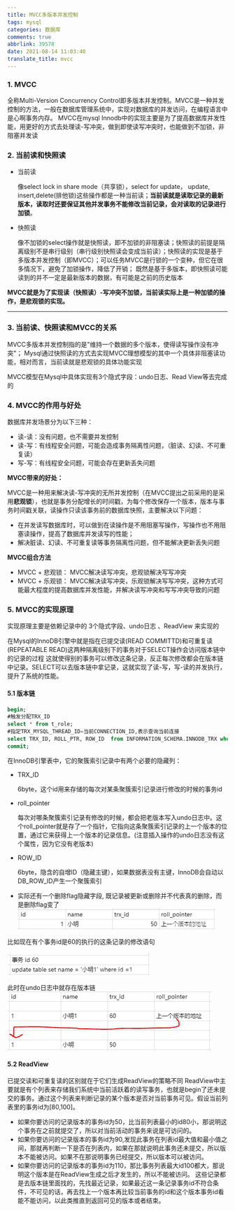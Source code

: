 ```yaml
---
title: MVCC多版本并发控制
tags: mysql
categories: 数据库
comments: true
abbrlink: 39578
date: 2021-08-14 11:03:40
translate_title: mvcc
---
```

### 1. MVCC
全称Multi-Version Concurrency Control即多版本并发控制。MVCC是一种并发控制的方法，一般在数据库管理系统中，实现对数据库的并发访问，在编程语言中是心啊事务内存。
MVCC在mysql Innodb中的实现主要是为了提高数据库并发性能，用更好的方式去处理读-写冲突，做到即使读写冲突时，也能做到不加锁，非阻塞并发读

### 2. 当前读和快照读
- 当前读
    
    像select lock in share mode（共享锁），select for update， update, insert,delete(排他锁)这些操作都是一种当前读；**当前读就是读取记录的最新版本，读取时还要保证其他并发事务不能修改当前记录，会对读取的记录进行加锁**。

- 快照读

    像不加锁的select操作就是快照读，即不加锁的非阻塞读；快照读的前提是隔离级别不是串行级别（串行级别快照读会变成当前读）；快照读的实现是基于多版本并发控制（即MVCC）；可以任务MVCC是行锁的一个变种，但它在很多情况下，避免了加锁操作，降低了开销；
    既然是基于多版本，即快照读可能读到的并不一定是最新版本的数据，有可能是之前的历史版本
  
**MVCC就是为了实现读（快照读）-写冲突不加锁，当前读实际上是一种加锁的操作，是悲观锁的实现。**

---

### 3. 当前读、快照读和MVCC的关系
MVCC多版本并发控制指的是"维持一个数据的多个版本，使得读写操作没有冲突"；
Mysql通过快照读的方式去实现MVCC理想模型的其中一个具体非阻塞读功能，相对而言，当前读就是悲观锁的具体功能实现

MVCC模型在Mysql中具体实现有3个隐式字段：undo日志、Read View等去完成的

### 4. MVCC的作用与好处

数据库并发场景分为以下三种：
- 读-读：没有问题，也不需要并发控制
- 读-写：有线程安全问题，可能会造成事务隔离性问题，（脏读、幻读、不可重复读）
- 写-写：有线程安全问题，可能会存在更新丢失问题

**MVCC带来的好处：**

MVCC是一种用来解决读-写冲突的无所并发控制（在MVCC提出之前采用的是采用**悲观锁**），也就是事务分配增长的时间戳，为每个修改保存一个版本，版本与事务时间戳关联，读操作只读该事务前的数据库快照，主要解决以下问题：
- 在并发读写数据库时，可以做到在读操作是不用阻塞写操作，写操作也不用阻塞读操作，提高了数据库并发读写的性能；
- 解决脏读、幻读、不可重复读等事务隔离性问题，但不能解决更新丢失问题

**MVCC组合方法**
- MVCC + 悲观锁： MVCC解决读写冲突，悲观锁解决写写冲突
- MVCC + 乐观锁： MVCC解决读写冲突，乐观锁解决写写冲突，这种方式可能最大程度的提高数据库并发性能，并解决读写冲突和写写冲突导致的问题

### 5. MVCC的实现原理
实现原理主要是依赖记录中的 3个隐式字段、undo日志 、ReadView 来实现的


在Mysql的InnoDB引擎中就是指在已提交读(READ COMMITTD)和可重复读(REPEATABLE READ)这两种隔离级别下的事务对于SELECT操作会访问版本链中的记录的过程
这就使得别的事务可以修改这条记录，反正每次修改都会在版本链中记录。SELECT可以去版本链中拿记录，这就实现了读-写，写-读的并发执行，提升了系统的性能。

#### 5.1 版本链
```sql
begin;
#触发分配TRX_ID
select * from t_role;
#指定TRX_MYSQL_THREAD_ID=当前CONNECTION_ID,表示查询当前连接
select TRX_ID, ROLL_PTR, ROW_ID  from INFORMATION_SCHEMA.INNODB_TRX where TRX_MYSQL_THREAD_ID = CONNECTION_ID();
commit;
```
在InnoDB引擎表中，它的聚簇索引记录中有两个必要的隐藏列：
- TRX_ID

  6byte，这个id用来存储的每次对某条聚簇索引记录进行修改的时候的事务id

- roll_pointer

  每次对哪条聚簇索引记录有修改的时候，都会把老版本写入undo日志中。这个roll_pointer就是存了一个指针，它指向这条聚簇索引记录的上一个版本的位置，通过它来获得上一个版本的记录信息。(注意插入操作的undo日志没有这个属性，因为它没有老版本)

- ROW_ID

  6byte，隐含的自增ID（隐藏主键），如果数据表没有主键，InnoDB会自动以DB_ROW_ID产生一个聚簇索引

- 实际还有一个删除flag隐藏字段, 既记录被更新或删除并不代表真的删除，而是删除flag变了
![](./mvcc/02.png)

比如现在有个事务id是60的执行的这条记录的修改语句

![](./mvcc/03.png)

此时在undo日志中就存在版本链
![](./mvcc/04.png)

#### 5.2 ReadView
已提交读和可重复读的区别就在于它们生成ReadView的策略不同
ReadView中主要就是有个列表来存储我们系统中当前活跃着的读写事务，也就是begin了还未提交的事务。通过这个列表来判断记录的某个版本是否对当前事务可见。假设当前列表里的事务id为[80,100]。

- 如果你要访问的记录版本的事务id为50，比当前列表最小的id80小，那说明这个事务在之前就提交了，所以对当前活动的事务来说是可访问的。
- 如果你要访问的记录版本的事务id为90,发现此事务在列表id最大值和最小值之间，那就再判断一下是否在列表内，如果在那就说明此事务还未提交，所以版本不能被访问。如果不在那说明事务已经提交，所以版本可以被访问。
- 如果你要访问的记录版本的事务id为110，那比事务列表最大id100都大，那说明这个版本是在ReadView生成之后才发生的，所以不能被访问。
这些记录都是去版本链里面找的，先找最近记录，如果最近这一条记录事务id不符合条件，不可见的话，再去找上一个版本再比较当前事务的id和这个版本事务id看能不能访问，以此类推直到返回可见的版本或者结束。

